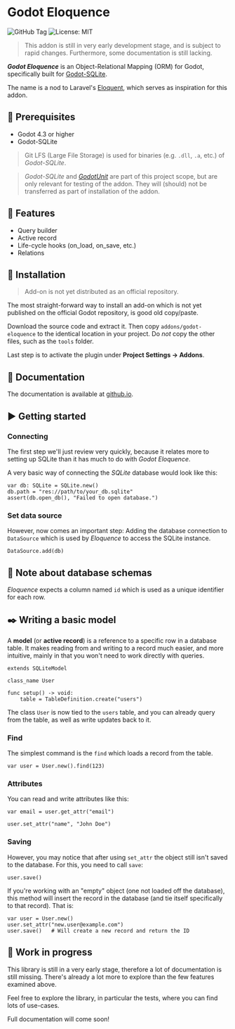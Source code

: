 # Godot Eloquence

![GitHub Tag](https://img.shields.io/github/v/tag/markhj/godot-eloquence?label=version)
![License: MIT](https://img.shields.io/badge/License-MIT-yellow.svg?label=license)

> This addon is still in very early development stage, and is subject to
> rapid changes. Furthermore, some documentation is still lacking.

**_Godot Eloquence_** is an Object-Relational Mapping (ORM) for
Godot, specifically built for
[Godot-SQLite](https://godotengine.org/asset-library/asset/1686).

The name is a nod to Laravel's
[Eloquent](https://laravel.com/docs/11.x/eloquent), which serves
as inspiration for this addon.

## 💫 Prerequisites

- Godot 4.3 or higher
- Godot-SQLite

> Git LFS (Large File Storage) is used for binaries
> (e.g. ``.dll``, ``.a``, etc.) of _Godot-SQLite_.

> _Godot-SQLite_ and 
> [_GodotUnit_](https://github.com/markhj/godot-unit) 
> are part of this project scope,
> but are only relevant for testing of the addon. They will (should)
> not be transferred as part of installation of the addon.

## 🌿 Features

- Query builder
- Active record
- Life-cycle hooks (on_load, on_save, etc.)
- Relations

## 🚀 Installation

> Add-on is not yet distributed as an official repository.

The most straight-forward way to install an add-on which is not yet published
on the official Godot repository, is good old copy/paste.

Download the source code and extract it.
Then copy ``addons/godot-eloquence`` to the identical location in your project.
Do _not_ copy the other files, such as the ``tools`` folder.

Last step is to activate the plugin under **Project Settings &rarr; Addons**.

## 📗 Documentation

The documentation is available at [github.io](https://markhj.github.io/godot-eloquence/).

## ▶️ Getting started

### Connecting

The first step we'll just review very quickly, because it relates more
to setting up SQLite than it has much to do with _Godot Eloquence_.

A very basic way of connecting the _SQLite_ database would look like this:

````GDScript
var db: SQLite = SQLite.new()
db.path = "res://path/to/your_db.sqlite"
assert(db.open_db(), "Failed to open database.")
````

### Set data source

However, now comes an important step: Adding the database connection
to ``DataSource`` which is used by _Eloquence_ to access the SQLite instance.

````GDScript
DataSource.add(db)
````

## 💾 Note about database schemas

_Eloquence_ expects a column named ``id`` which is used as a unique identifier
for each row.

## ✒️ Writing a basic model

A **model** (or **active record**) is a reference to a specific row in a 
database table. It makes reading from and writing to a record much easier,
and more intuitive, mainly in that you won't need to work directly with queries.

````GDScript
extends SQLiteModel

class_name User

func setup() -> void:
	table = TableDefinition.create("users")
````

The class ``User`` is now tied to the ``users`` table, and you can already
query from the table, as well as write updates back to it.

### Find

The simplest command is the ``find`` which loads a record from the table.

````GDScript
var user = User.new().find(123)
````

### Attributes

You can read and write attributes like this:

````GDScript
var email = user.get_attr("email")

user.set_attr("name", "John Doe")
````

### Saving

However, you may notice that after using ``set_attr`` the object still
isn't saved to the database. For this, you need to call ``save``:

````GDScript
user.save()
````

If you're working with an "empty" object (one not loaded off the database),
this method will insert the record in the database
(and tie itself specifically to that record). That is:

````GDScript
var user = User.new()
user.set_attr("new.user@example.com")
user.save()   # Will create a new record and return the ID
````

## 🚧 Work in progress

This library is still in a very early stage, therefore a lot of documentation
is still missing. There's already a lot more to explore than the few features
examined above.

Feel free to explore the library, in particular the tests,
where you can find lots of use-cases.

Full documentation will come soon!
